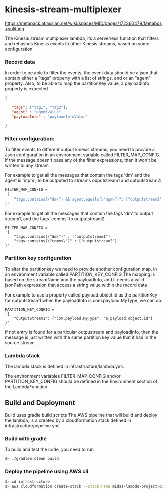 # kinesis-stream-multiplexer

https://metapack.atlassian.net/wiki/spaces/MID/pages/172360479/Metabus+splitting

The Kinesis stream multiplexer lambda, its a serverless function that filters and rehashes Kinesis events to other Kinesis streams, based on some configuration


### Record data
In order to be able to filter the events, the event data should be a json that contain either a "tags" property with a list of strings, and or an "agent" property.
Also, to be able to map the partitionKey value, a payloadInfo property is expected

```json
{

   "tags": ["tag1", "tag2"],
   "agent" : "agentValue",
   "payloadInfo" : "payloadInfoValue"

}
```

### Filter configuration:
To filter events to different output kinesis streams, you need to provide a Json configuration in an environment variable called FILTER_MAP_CONFIG.
If the message doesn't pass any of the filter expressions, then it won't be written to any stream

For example to get all the messages that contain the tags 'dm' and the agent is 'mpm', to be outputed to streams ouputstream1 and outputstream2:
```bash
FILTER_MAP_CONFIG =
'{
    "tags.contains(\"dm\") && agent.equals(\"mpm\")": ["outputstream1","outputstream2"]
}'
```

For example to get all the messages that contain the tags 'dm' to output stream1, and the tags 'comms' to outputstream2:
```
FILTER_MAP_CONFIG =
'{
    "tags.contains(\"dm\")" : ["outputstream1"]
    "tags.contains(\"comms\")" : ["outputstream2"]
}'
```

### Partition key configuration
To alter the partitionkey we need to provide another configuration map, in an environment variable called PARTITION_KEY_CONFIG
The mapping is based on the streamName and the payloadInfo, and it needs a valid jsonPath expression that access a string value within the record data

For example to use a property called payload.object.id as the partitionKey for outputstream1 when the payloadInfo is com.payload.MyType, we can do:

```
PARTITION_KEY_CONFIG =
'{
    "outputStream1": {"com.payload.MyType": "$.payload.object.id"}
}'
```
If not entry is found for a particular outpustream and payloadInfo, then the message is just written with the same partition key value that it had in the source stream.

### Lambda stack
The lambda stack is defined in infrastructure/lambda.yml.

The environment variables FILTER_MAP_CONFIG and/or PARTITION_KEY_CONFIG should be defined in the Environment section of the LambdaFunction


## Build and Deployment
Build uses gradle build scripts
The AWS pipeline that will build and deploy the lambda, is a created by a cloudformation stack defined in infrastructure/pipeline.yml

### Build with gradle
To build and test the code, you need to run
```bash
$> ./gradlew clean build
```

### Deploy the pipeline using AWS cli
```bash
$> cd infrastructure
$> aws cloudformation create-stack --stack-name midas-lambda-project-pipeline --template-body file://pipeline.yml --capabilities CAPABILITY_IAM --parameters ParameterKey=GitHubUser,ParameterValue=$GITHUB_USER ParameterKey=GitHubOAuthToken,ParameterValue=$GITHUB_OATUTH
```
